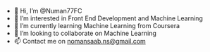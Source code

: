 - 👋 Hi, I’m @Numan77FC
- 👀 I’m interested in Front End Development and Machine Learning
- 🌱 I’m currently learning Machine Learning from Coursera
- 💞️ I’m looking to collaborate on Machine Learning 
- 📫 Contact me on nomansaab.ns@gmail.com

<!---
Numan77FC/Numan77FC is a ✨ special ✨ repository because its `README.md` (this file) appears on your GitHub profile.
You can click the Preview link to take a look at your changes.
--->
